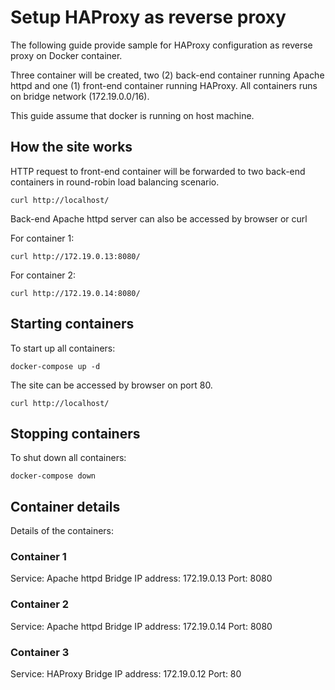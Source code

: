 # Setup HAProxy as reverse proxy

The following guide provide sample for HAProxy configuration as reverse proxy on Docker container.

Three container will be created, two (2) back-end container running Apache httpd and one (1) front-end container running HAProxy. All containers runs on bridge network (172.19.0.0/16).

This guide assume that docker is running on host machine.

## How the site works

HTTP request to front-end container will be forwarded to two back-end containers in round-robin load balancing scenario.

```shell
curl http://localhost/
```

Back-end Apache httpd server can also be accessed by browser or curl

For container 1:

```shell
curl http://172.19.0.13:8080/
```

For container 2:

```shell
curl http://172.19.0.14:8080/
```

## Starting containers

To start up all containers:

```shell
docker-compose up -d
```

The site can be accessed by browser on port 80.

```shell
curl http://localhost/
```

## Stopping containers

To shut down all containers:

```shell
docker-compose down
```

## Container details

Details of the containers:

### Container 1

Service: Apache httpd
Bridge IP address: 172.19.0.13
Port: 8080

### Container 2

Service: Apache httpd
Bridge IP address: 172.19.0.14
Port: 8080

### Container 3

Service: HAProxy
Bridge IP address: 172.19.0.12
Port: 80

